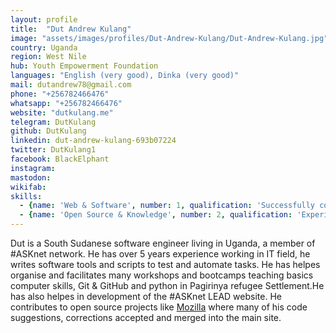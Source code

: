 ```yaml
---
layout: profile
title:  "Dut Andrew Kulang"
image: "assets/images/profiles/Dut-Andrew-Kulang/Dut-Andrew-Kulang.jpg"
country: Uganda
region: West Nile
hub: Youth Empowerment Foundation
languages: "English (very good), Dinka (very good)"
mail: dutandrew78@gmail.com
phone: "+256782466476"
whatsapp: "+256782466476"
website: "dutkulang.me"
telegram: DutKulang
github: DutKulang
linkedin: dut-andrew-kulang-693b07224
twitter: DutKulang1
facebook: BlackElphant
instagram: 
mastodon: 
wikifab:
skills:
  - {name: 'Web & Software', number: 1, qualification: 'Successfully completed the courses "[Python for Beginners](../../assets/images/profiles/Dut-Andrew-Kulang/Python-for-Beginners.jpg)" and "[Coding for Marketers](../../assets/images/profiles/Dut-Andrew-Kulang/coding-for-marketers.jpg)" on sololearn<br />Successfully completed the course "[Web Design](../../assets/images/profiles/Dut-Andrew-Kulang/html.jpg)" on sololearn'}
  - {name: 'Open Source & Knowledge', number: 2, qualification: 'Experience using Git, Github, Linux'}
---
```


Dut is a South Sudanese software engineer living in Uganda, a member of #ASKnet network. He has over 5 years experience working in IT field,  he writes software tools and scripts to test and automate tasks. He has helpes organise and facilitates many workshops and bootcamps teaching basics computer skills,  Git & GitHub and python in Pagirinya refugee Settlement.He has also helpes in development of the #ASKnet LEAD website. He contributes to open source projects like [Mozilla](https://developer.mozilla.org) where many of his code suggestions, corrections accepted and merged into the main site.
